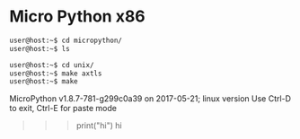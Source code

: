 # Micro Python x86

```sh
user@host:~$ cd micropython/
user@host:~$ ls
```

```sh
user@host:~$ cd unix/
user@host:~$ make axtls
user@host:~$ make
```


>>> 
MicroPython v1.8.7-781-g299c0a39 on 2017-05-21; linux version
Use Ctrl-D to exit, Ctrl-E for paste mode
>>> print("hi")
hi
>>> 
```

